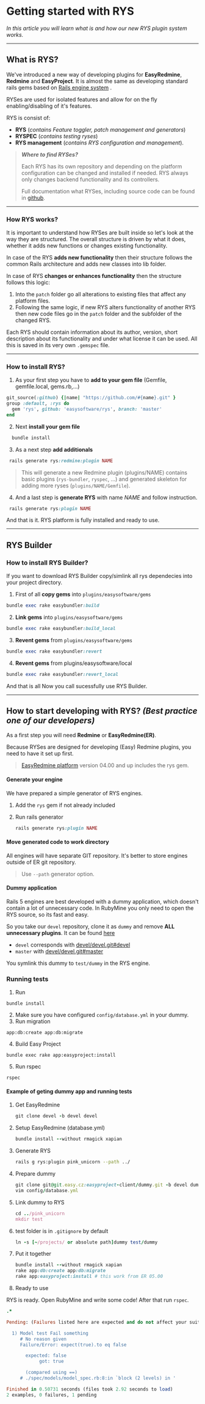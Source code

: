 # Getting started with RYS

*In this article you will learn what is and how our new RYS plugin system works.*

---

## What is RYS? 

We've introduced a new way of developing plugins for **EasyRedmine**, **Redmine** and **EasyProject**. It is almost the same as developing standard rails gems based on [Rails engine system](https://guides.rubyonrails.org/engines.html) .

RYSes are used for isolated features and allow for on the fly enabling/disabling of it's features. 

RYS is consist of:
- **RYS** (*contains Feature toggler, patch management and generators*)
- **RYSPEC** (*contains testing ryses*)
- **RYS management** (*contains RYS configuration and management*). 

<!-- theme: info -->
>***Where to find RYSes?***
>
>Each RYS has its own repository and depending on the platform configuration can be changed and installed if needed. RYS always only changes backend functionality and its controllers.
>
> Full documentation what RYSes, including source code can be found in [github](https://github.com/easysoftware/rys).

--- 
### How RYS works?

It is important to understand how RYSes are built inside so let's look at the way they are structured. The overall structure is driven by what it does, whether it adds new functions or changes existing functionality.

In case of the RYS **adds new functionality** then their structure follows the common Rails architecture and adds new classes into lib folder.

In case of RYS **changes or enhances functionality** then the structure follows this logic:
1. Into the `patch` folder go all alterations to existing files that affect any platform files.
2. Following the same logic, if new RYS alters functionality of another RYS then new code files go in the `patch` folder and the subfolder of the changed RYS.

Each RYS should contain information about its author, version, short description about its functionality and under what license it can be used. All this is saved in its very own `.gemspec` file.

---
### How to install RYS?

1. As your first step you have to **add to your gem file** (Gemfile, gemfile.local, gems.rb,...)

```ruby
git_source(:github) {|name| "https://github.com/#{name}.git" }
group :default, :rys do
  gem 'rys', github: 'easysoftware/rys', branch: 'master'
end
```
2. Next  **install your gem file**
```ruby
  bundle install
```
3. As a next step **add additionals**
```ruby
 rails generate rys:redmine:plugin NAME
```
<!-- theme: info -->
>This will generate a new Redmine plugin (plugins/NAME) contains basic plugins (`rys-bundler`, `ryspec`, ...) and generated skeleton for adding more ryses (`plugins/NAME/Gemfile`).

4. And a last step is **generate RYS** with name *NAME* and follow instruction. 

```ruby
 rails generate rys:plugin NAME
```

And that is it. RYS platform is fully installed and ready to use.

---
## RYS Builder

### How to install RYS Builder?

If you want to download RYS Builder copy/simlink all rys dependecies into your project directory. 

1. First of all **copy gems** into `plugins/easysoftware/gems` 

```ruby
bundle exec rake easybundler:build
```

2. **Link gems** into `plugins/easysoftware/gems`

```ruby
bundle exec rake easybundler:build_local
```

3. **Revent gems** from `plugins/easysoftware/gems`

```ruby
bundle exec rake easybundler:revert
```

4. **Revent gems** from plugins/easysoftware/local

```ruby
bundle exec rake easybundler:revert_local
```

And that is all Now you call sucessfully use RYS Builder.

---



## How to start developing with RYS? *(Best practice one of our developers)*

As a first step you will need **Redmine** or **EasyRedmine(ER)**. 

Because RYSes are designed for developing (Easy) Redmine plugins, you need to have it set up first.

> [EasyRedmine platform](https://git.easy.cz/devel/devel/tree/devel) version 04.00 and up includes the rys gem.

#### Generate your engine

We have prepared a simple generator of RYS engines.

1. Add the `rys` gem if not already included

2. Run rails generator
   
   ```ruby
   rails generate rys:plugin NAME
   ```

#### Move generated code to work directory

All engines will have separate GIT repository. It's better to store engines outside of ER git repository.

> Use `--path` generator option.

#### Dummy application

Rails 5 engines are best developed with a dummy application, which doesn't contain a lot of unnecessary code. In RubyMine you only need to open the RYS source, so its fast and easy. 

So you take our `devel` repository, clone it as `dummy` and remove **ALL unnecessary plugins**. It can be found [here](https://git.easy.cz/easyproject-client/dummy)
- `devel` corresponds with [devel/devel.git#devel](https://git.easy.cz/devel/devel/tree/devel)
- `master` with [devel/devel.git#master](https://git.easy.cz/devel/devel/tree/master)

You symlink this dummy to `test/dummy` in the RYS engine.

### Running tests

1. Run
```
bundle install
```
2. Make sure you have configured `config/database.yml` in your dummy.
3. Run migration
```
app:db:create app:db:migrate
```
4. Build Easy Project
```
bundle exec rake app:easyproject:install
```
5. Run rspec
```
rspec
```

#### Example of geting dummy app and running tests


1. Get EasyRedmine
   
   ```ruby
   git clone devel -b devel devel
   ```

2. Setup EasyRedmine (database.yml)
   
   ```ruby
   bundle install --without rmagick xapian
   ```

3. Generate RYS
   
   ```bash
   rails g rys:plugin pink_unicorn --path ../
   ```

4. Prepare dummy
   
   ```ruby
   git clone git@git.easy.cz:easyproject-client/dummy.git -b devel dummy
   vim config/database.yml
   ```

5. Link dummy to RYS
   
   ```ruby
   cd ../pink_unicorn
   mkdir test
   ```
   
6. test folder is in `.gitignore` by default
  
   ```ruby
   ln -s [~/projects/ or absolute path]dummy test/dummy
   ```

7. Put it together
   
   ```ruby
   bundle install --without rmagick xapian
   rake app:db:create app:db:migrate
   rake app:easyproject:install # this work from ER 05.00
   ```

8. Ready to use

RYS is ready. Open RubyMine and write some code! After that run `rspec`.

```ruby
.*

Pending: (Failures listed here are expected and do not affect your suite's status)

  1) Model test Fail something
     # No reason given
     Failure/Error: expect(true).to eq false

       expected: false
            got: true

       (compared using ==)
     # ./spec/models/model_spec.rb:8:in `block (2 levels) in '

Finished in 0.50731 seconds (files took 2.92 seconds to load)
2 examples, 0 failures, 1 pending
```










